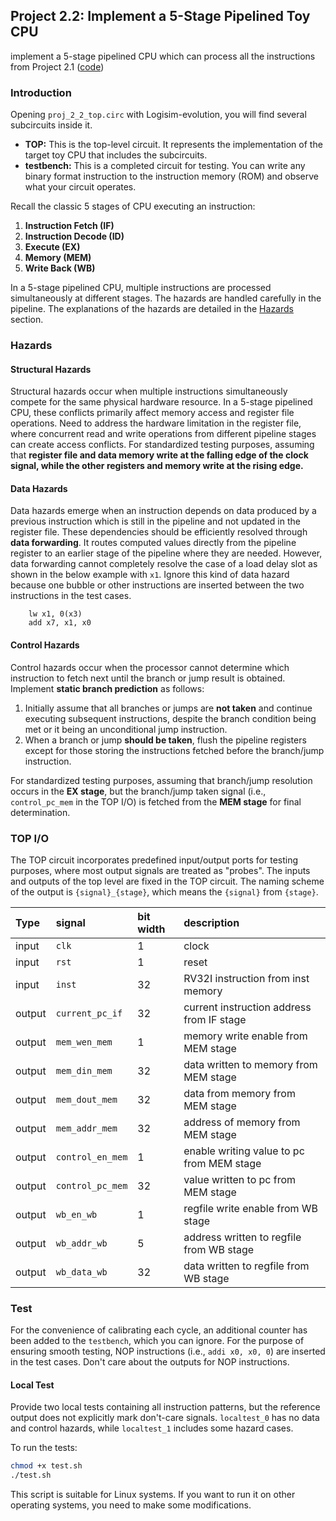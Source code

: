 ## Project 2.2: Implement a 5-Stage Pipelined Toy CPU
implement a 5-stage pipelined CPU which can process all the instructions from Project 2.1 ([code](https://github.com/AristurtleHu/Single-Cycle_CPU_of_RISC-V))

### Introduction
Opening `proj_2_2_top.circ` with Logisim-evolution, you will find several subcircuits inside it.

*   **TOP:** This is the top-level circuit. It represents the implementation of the target toy CPU that includes the subcircuits.
*   **testbench:** This is a completed circuit for testing. You can write any binary format instruction to the instruction memory (ROM) and observe what your circuit operates.

Recall the classic 5 stages of CPU executing an instruction:
1.  **Instruction Fetch (IF)**
2.  **Instruction Decode (ID)**
3.  **Execute (EX)**
4.  **Memory (MEM)**
5.  **Write Back (WB)**

In a 5-stage pipelined CPU, multiple instructions are processed simultaneously at different stages. The hazards are handled carefully in the pipeline. The explanations of the hazards are detailed in the [Hazards](#hazards) section.

### Hazards

#### Structural Hazards
Structural hazards occur when multiple instructions simultaneously compete for the same physical hardware resource. In a 5-stage pipelined CPU, these conflicts primarily affect memory access and register file operations. Need to address the hardware limitation in the register file, where concurrent read and write operations from different pipeline stages can create access conflicts. For standardized testing purposes, assuming that **register file and data memory write at the falling edge of the clock signal, while the other registers and memory write at the rising edge.**

#### Data Hazards
Data hazards emerge when an instruction depends on data produced by a previous instruction which is still in the pipeline and not updated in the register file. These dependencies should be efficiently resolved through **data forwarding**. It routes computed values directly from the pipeline register to an earlier stage of the pipeline where they are needed.
However, data forwarding cannot completely resolve the case of a load delay slot as shown in the below example with `x1`. Ignore this kind of data hazard because one bubble or other instructions are inserted  between the two instructions in the test cases.
```assembly
    lw x1, 0(x3)
    add x7, x1, x0
```

#### Control Hazards
Control hazards occur when the processor cannot determine which instruction to fetch next until the branch or jump result is obtained. Implement **static branch prediction** as follows:

1.  Initially assume that all branches or jumps are **not taken** and continue executing subsequent instructions, despite the branch condition being met or it being an unconditional jump instruction.
2.  When a branch or jump **should be taken**, flush the pipeline registers except for those storing the instructions fetched before the branch/jump instruction.

For standardized testing purposes, assuming that branch/jump resolution occurs in the **EX stage**, but the branch/jump taken signal (i.e., `control_pc_mem` in the TOP I/O) is fetched from the **MEM stage** for final determination.

### TOP I/O
The TOP circuit incorporates predefined input/output ports for testing purposes, where most output signals are treated as "probes". 
The inputs and outputs of the top level are fixed in the TOP circuit. The naming scheme of the output is `{signal}_{stage}`, which means the `{signal}` from `{stage}`.

| Type   | signal           | bit width | description                               |
| :----- | :--------------- | :-------- | :---------------------------------------- |
| input  | `clk`            | 1         | clock                                     |
| input  | `rst`            | 1         | reset                                     |
| input  | `inst`           | 32        | RV32I instruction from inst memory        |
| output | `current_pc_if`  | 32        | current instruction address from IF stage |
| output | `mem_wen_mem`    | 1         | memory write enable from MEM stage        |
| output | `mem_din_mem`    | 32        | data written to memory from MEM stage     |
| output | `mem_dout_mem`   | 32        | data from memory from MEM stage           |
| output | `mem_addr_mem`   | 32        | address of memory from MEM stage          |
| output | `control_en_mem` | 1         | enable writing value to pc from MEM stage |
| output | `control_pc_mem` | 32        | value written to pc from MEM stage        |
| output | `wb_en_wb`       | 1         | regfile write enable from WB stage        |
| output | `wb_addr_wb`     | 5         | address written to regfile from WB stage  |
| output | `wb_data_wb`     | 32        | data written to regfile from WB stage     |

### Test
For the convenience of calibrating each cycle, an additional counter has been added to the `testbench`, which you can ignore.
For the purpose of ensuring smooth testing, NOP instructions (i.e., `addi x0, x0, 0`) are inserted in the test cases. Don't care about the outputs for NOP instructions.

#### Local Test
Provide two local tests containing all instruction patterns, but the reference output does not explicitly mark don't-care signals. `localtest_0` has no data and control hazards, while `localtest_1` includes some hazard cases.

To run the tests:
```bash
chmod +x test.sh
./test.sh
```
This script is suitable for Linux systems. If you want to run it on other operating systems, you need to make some modifications.